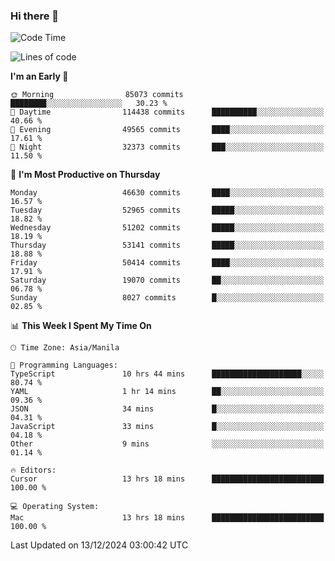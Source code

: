 ### Hi there 👋

<!--START_SECTION:waka-->
![Code Time](http://img.shields.io/badge/Code%20Time-5%2C744%20hrs%2055%20mins-blue)

![Lines of code](https://img.shields.io/badge/From%20Hello%20World%20I%27ve%20Written-112.3%20million%20lines%20of%20code-blue)

**I'm an Early 🐤** 

```text
🌞 Morning                85073 commits       ████████░░░░░░░░░░░░░░░░░   30.23 % 
🌆 Daytime                114438 commits      ██████████░░░░░░░░░░░░░░░   40.66 % 
🌃 Evening                49565 commits       ████░░░░░░░░░░░░░░░░░░░░░   17.61 % 
🌙 Night                  32373 commits       ███░░░░░░░░░░░░░░░░░░░░░░   11.50 % 
```
📅 **I'm Most Productive on Thursday** 

```text
Monday                   46630 commits       ████░░░░░░░░░░░░░░░░░░░░░   16.57 % 
Tuesday                  52965 commits       █████░░░░░░░░░░░░░░░░░░░░   18.82 % 
Wednesday                51202 commits       █████░░░░░░░░░░░░░░░░░░░░   18.19 % 
Thursday                 53141 commits       █████░░░░░░░░░░░░░░░░░░░░   18.88 % 
Friday                   50414 commits       ████░░░░░░░░░░░░░░░░░░░░░   17.91 % 
Saturday                 19070 commits       ██░░░░░░░░░░░░░░░░░░░░░░░   06.78 % 
Sunday                   8027 commits        █░░░░░░░░░░░░░░░░░░░░░░░░   02.85 % 
```


📊 **This Week I Spent My Time On** 

```text
🕑︎ Time Zone: Asia/Manila

💬 Programming Languages: 
TypeScript               10 hrs 44 mins      ████████████████████░░░░░   80.74 % 
YAML                     1 hr 14 mins        ██░░░░░░░░░░░░░░░░░░░░░░░   09.36 % 
JSON                     34 mins             █░░░░░░░░░░░░░░░░░░░░░░░░   04.31 % 
JavaScript               33 mins             █░░░░░░░░░░░░░░░░░░░░░░░░   04.18 % 
Other                    9 mins              ░░░░░░░░░░░░░░░░░░░░░░░░░   01.14 % 

🔥 Editors: 
Cursor                   13 hrs 18 mins      █████████████████████████   100.00 % 

💻 Operating System: 
Mac                      13 hrs 18 mins      █████████████████████████   100.00 % 
```


 Last Updated on 13/12/2024 03:00:42 UTC
<!--END_SECTION:waka-->


<!--
**rad182/rad182** is a ✨ _special_ ✨ repository because its `README.md` (this file) appears on your GitHub profile.

Here are some ideas to get you started:

- 🔭 I’m currently working on ...
- 🌱 I’m currently learning ...
- 👯 I’m looking to collaborate on ...
- 🤔 I’m looking for help with ...
- 💬 Ask me about ...
- 📫 How to reach me: ...
- 😄 Pronouns: ...
- ⚡ Fun fact: ...
-->
